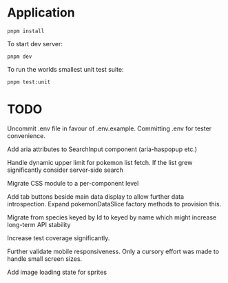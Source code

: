 # Application

```
pnpm install
```

To start dev server:

```
pnpm dev
```

To run the worlds smallest unit test suite:

```
pnpm test:unit
```

# TODO

Uncommit .env file in favour of .env.example. Committing .env for tester convenience.

Add aria attributes to SearchInput component (aria-haspopup etc.)

Handle dynamic upper limit for pokemon list fetch. If the list grew significantly consider server-side search

Migrate CSS module to a per-component level

Add tab buttons beside main data display to allow further data introspection. Expand pokemonDataSlice factory methods to
provision this.

Migrate from species keyed by Id to keyed by name which might increase long-term API stability

Increase test coverage significantly.

Further validate mobile responsiveness. Only a cursory effort was made to handle small screen sizes.

Add image loading state for sprites
